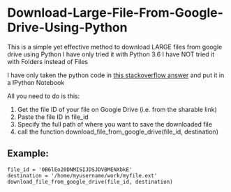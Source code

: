 # Download-Large-File-From-Google-Drive-Using-Python

This is a simple yet effective method to download LARGE files from google drive using Python
I have only tried it with Python 3.6
I have NOT tried it with Folders instead of Files

I have only taken the python code in [this stackoverflow answer](https://stackoverflow.com/a/39225039) and put it in a IPython Notebook

All you need to do is this:
1) Get the file ID of your file on Google Drive (i.e. from the sharable link)
2) Paste the file ID in file_id
3) Specify the full path of where you want to save the downloaded file
4) call the function download_file_from_google_drive(file_id, destination)

## Example:
```
file_id = '0B6lEo20DNMISIJDSJDVBMENXbkE'
destination = '/home/myusername/work/myfile.ext'
download_file_from_google_drive(file_id, destination)
```

